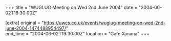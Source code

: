 +++
title = "WUGLUG Meeting on Wed 2nd June 2004"
date = "2004-06-02T18:30:00Z"

[extra]
original = "https://uwcs.co.uk/events/wuglug-meeting-on-wed-2nd-june-2004-1474488954497/"    
end_time = "2004-06-02T19:30:00Z"
location = "Cafe Xanana"
+++



